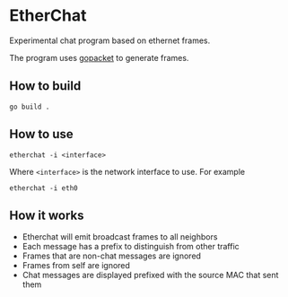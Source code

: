 # EtherChat
Experimental chat program based on ethernet frames.

The program uses [gopacket](https://github.com/gopacket/gopacket) to generate frames.


## How to build

```
go build .
```

## How to use

```
etherchat -i <interface>
```

Where `<interface>` is the network interface to use. For example
```
etherchat -i eth0
```

## How it works
- Etherchat will emit broadcast frames to all neighbors
- Each message has a prefix to distinguish from other traffic
- Frames that are non-chat messages are ignored
- Frames from self are ignored
- Chat messages are displayed prefixed with the source MAC that sent them